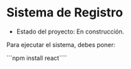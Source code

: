 <h1>Sistema de Registro</h1>

- Estado del proyecto: En construcción.

Para ejecutar el sistema, debes poner:

```npm install react````
